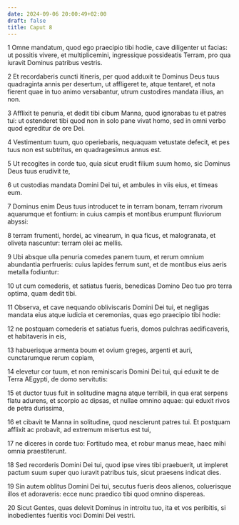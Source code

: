 ```yaml
---
date: 2024-09-06 20:00:49+02:00
draft: false
title: Caput 8
---
```





1 Omne mandatum, quod ego praecipio tibi hodie, cave diligenter ut facias: ut possitis vivere, et multiplicemini, ingressique possideatis Terram, pro qua iuravit Dominus patribus vestris.

2 Et recordaberis cuncti itineris, per quod adduxit te Dominus Deus tuus quadraginta annis per desertum, ut affligeret te, atque tentaret, et nota fierent quae in tuo animo versabantur, utrum custodires mandata illius, an non.

3 Afflixit te penuria, et dedit tibi cibum Manna, quod ignorabas tu et patres tui: ut ostenderet tibi quod non in solo pane vivat homo, sed in omni verbo quod egreditur de ore Dei.

4 Vestimentum tuum, quo operiebaris, nequaquam vetustate defecit, et pes tuus non est subtritus, en quadragesimus annus est.

5 Ut recogites in corde tuo, quia sicut erudit filium suum homo, sic Dominus Deus tuus erudivit te,

6 ut custodias mandata Domini Dei tui, et ambules in viis eius, et timeas eum.

7 Dominus enim Deus tuus introducet te in terram bonam, terram rivorum aquarumque et fontium: in cuius campis et montibus erumpunt fluviorum abyssi:

8 terram frumenti, hordei, ac vinearum, in qua ficus, et malogranata, et oliveta nascuntur: terram olei ac mellis.

9 Ubi absque ulla penuria comedes panem tuum, et rerum omnium abundantia perfrueris: cuius lapides ferrum sunt, et de montibus eius aeris metalla fodiuntur:

10 ut cum comederis, et satiatus fueris, benedicas Domino Deo tuo pro terra optima, quam dedit tibi.

11 Observa, et cave nequando obliviscaris Domini Dei tui, et negligas mandata eius atque iudicia et ceremonias, quas ego praecipio tibi hodie:

12 ne postquam comederis et satiatus fueris, domos pulchras aedificaveris, et habitaveris in eis,

13 habuerisque armenta boum et ovium greges, argenti et auri, cunctarumque rerum copiam,

14 elevetur cor tuum, et non reminiscaris Domini Dei tui, qui eduxit te de Terra AEgypti, de domo servitutis:

15 et ductor tuus fuit in solitudine magna atque terribili, in qua erat serpens flatu adurens, et scorpio ac dipsas, et nullae omnino aquae: qui eduxit rivos de petra durissima,

16 et cibavit te Manna in solitudine, quod nescierunt patres tui. Et postquam afflixit ac probavit, ad extremum misertus est tui,

17 ne diceres in corde tuo: Fortitudo mea, et robur manus meae, haec mihi omnia praestiterunt.

18 Sed recorderis Domini Dei tui, quod ipse vires tibi praebuerit, ut impleret pactum suum super quo iuravit patribus tuis, sicut praesens indicat dies.

19 Sin autem oblitus Domini Dei tui, secutus fueris deos alienos, coluerisque illos et adoraveris: ecce nunc praedico tibi quod omnino dispereas.

20 Sicut Gentes, quas delevit Dominus in introitu tuo, ita et vos peribitis, si inobedientes fueritis voci Domini Dei vestri.

